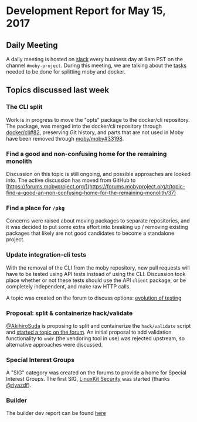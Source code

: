 # Development Report for May 15, 2017

## Daily Meeting

A daily meeting is hosted on [slack](https://dockercommunity.slack.com) every business day at 9am PST on the channel `#moby-project`.
During this meeting, we are talking about the [tasks](https://github.com/moby/moby/issues/32867) needed to be done for splitting moby and docker.

## Topics discussed last week

### The CLI split

Work is in progress to move the "opts" package to the docker/cli repository. The package, was merged into the docker/cli
repository through [docker/cli#82](https://github.com/docker/cli/pull/82), preserving Git history, and parts that are not
used in Moby have been removed through [moby/moby#33198](https://github.com/moby/moby/pull/33198).

### Find a good and non-confusing home for the remaining monolith

Discussion on this topic is still ongoing, and possible approaches are looked into. The active discussion has moved
from GitHub to [https://forums.mobyproject.org/](https://forums.mobyproject.org/t/topic-find-a-good-an-non-confusing-home-for-the-remaining-monolith/37)

### Find a place for `/pkg`

Concerns were raised about moving packages to separate repositories, and it was decided to put some extra effort into
breaking up / removing existing packages that likely are not good candidates to become a standalone project.

### Update integration-cli tests

With the removal of the CLI from the moby repository, new pull requests will have to be tested using API tests instead
of using the CLI. Discussion took place whether or not these tests should use the API `client` package, or be completely
independent, and make raw HTTP calls.

A topic was created on the forum to discuss options: [evolution of testing](https://forums.mobyproject.org/t/evolution-of-testing-moby/38)


### Proposal: split &amp; containerize hack/validate 

[@AkihiroSuda](https://github.com/AkihiroSuda) is proposing to split and containerize the `hack/validate` script and 
[started a topic on the forum](https://forums.mobyproject.org/t/proposal-split-containerize-hack-validate/32). An initial
proposal to add validation functionality to `vndr` (the vendoring tool in use) was rejected upstream, so alternative
approaches were discussed.


### Special Interest Groups

A "SIG" category was created on the forums to provide a home for Special Interest Groups. The first SIG, [LinuxKit 
Security](https://forums.mobyproject.org/t/about-the-linuxkit-security-category/44) was started (thanks 
[@riyazdf](https://github.com/riyazdf)).


### Builder

The builder dev report can be found [here](builder/2017-05-15.md)
